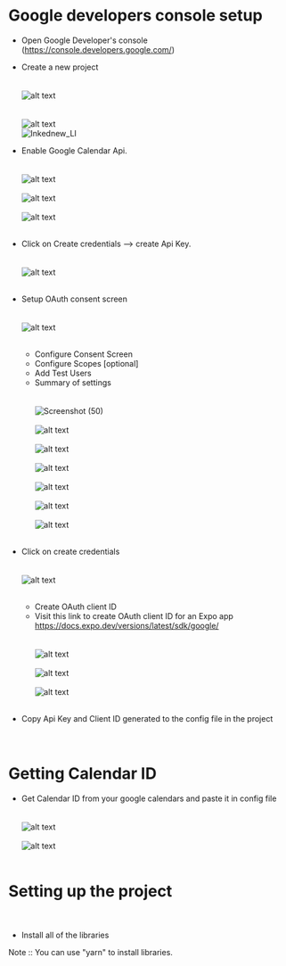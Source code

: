 
# Google developers console setup
* Open Google Developer's console (https://console.developers.google.com/) <br/>
* Create a new project <br/><br/><br/>
![alt text](https://user-images.githubusercontent.com/82023206/147849291-362031f2-badc-4b9e-81d9-b535bdd54d7e.jpg) <br/><br/><br/>
![alt text](https://user-images.githubusercontent.com/82023206/147849306-d889a321-38b8-4b57-a6bd-02f865e68e25.png) <br/>
![Inkednew_LI](https://user-images.githubusercontent.com/82023206/149915224-c3aad1f7-3809-451e-9045-cbde4fe6dde0.jpg)

* Enable Google Calendar Api. <br/><br/><br/>
![alt text](https://user-images.githubusercontent.com/82023206/147849319-36ca1afd-4cbf-4526-8876-623afd67dbf7.jpg)<br/><br/>
![alt text](https://user-images.githubusercontent.com/82023206/147849321-76a88269-aab1-43fc-82ee-1d4580d4de54.png)<br/><br/>
![alt text](https://user-images.githubusercontent.com/82023206/147849323-cfc5e260-7ba0-452a-ba96-c937a175e47b.png)<br/><br/>

* Click on Create credentials --> create Api Key.   <br/><br/><br/>
![alt text](https://user-images.githubusercontent.com/82023206/147850090-eb56e560-cac3-4ae3-9325-7de78ddaba69.jpg)<br/><br/>

* Setup OAuth consent screen <br/><br/><br/>
![alt text](https://user-images.githubusercontent.com/82023206/147850108-fe58463a-c993-417c-be17-457588b3614d.jpg)<br/><br/>
    - Configure Consent Screen <br/>
    - Configure Scopes [optional] <br/>
    - Add Test Users <br/>
    - Summary of settings <br/><br/><br/>
   ![Screenshot (50)](https://user-images.githubusercontent.com/82023206/147850129-8a6447a8-c9d6-4c24-8724-87a6c0184c4a.png)<br/><br/>
![alt text](https://user-images.githubusercontent.com/82023206/147850130-64c09c1d-71d5-4cd6-84a6-b1f07385d3e2.png)<br/><br/>
![alt text](https://user-images.githubusercontent.com/82023206/147850132-e4b830d1-f694-478c-9fed-bc8f3c16e809.png)<br/><br/>
![alt text](https://user-images.githubusercontent.com/82023206/147850133-1ec01b0e-3897-433d-9fea-e457a8af3d58.png)<br/><br/>
![alt text](https://user-images.githubusercontent.com/82023206/147850134-b6621dfc-1caa-42a7-a108-3cb9b1c334d0.png)<br/><br/>
![alt text](https://user-images.githubusercontent.com/82023206/147850135-f8b6eb1f-a03d-48f7-90de-5babaad4e99a.png)<br/><br/>
![alt text](https://user-images.githubusercontent.com/82023206/147850136-298db646-6b80-4583-ace4-f5316f802c8f.png)<br/><br/>

* Click on create credentials <br/><br/><br/>
![alt text](https://user-images.githubusercontent.com/82023206/147850146-a42e88de-789e-4141-9ecb-e92d9dbb3472.jpg)<br/><br/>

    - Create OAuth client ID <br/>
    - Visit this link to create OAuth client ID for an Expo app https://docs.expo.dev/versions/latest/sdk/google/ <br/><br/><br/>
![alt text](https://user-images.githubusercontent.com/82023206/147850154-379839d1-fcb3-4d84-aa37-73f6ec3f11e4.png)<br/><br/>
![alt text](https://user-images.githubusercontent.com/82023206/147850156-27d3db92-f602-4638-9146-cd57babcbbc1.png)<br/><br/>
![alt text](https://user-images.githubusercontent.com/82023206/147850157-4b9295f2-48d7-4094-b6f7-b953d528f2d6.png)<br/><br/>

* Copy Api Key and Client ID generated to the config file in the project <br/><br/><br/>

# Getting Calendar ID <br/>
* Get Calendar ID from your google calendars and paste it in config file <br/><br/><br/>
![alt text](https://user-images.githubusercontent.com/82023206/147850162-b2787ecd-ece2-4653-8479-aa1f1f2c96d8.png)<br/><br/>
![alt text](https://user-images.githubusercontent.com/82023206/147850163-57696386-7ee6-46f5-8318-642b7a266bd9.png)<br/><br/>


# Setting up the project<br/><br/>
* Install all of the libraries <br/>


Note :: You can use "yarn" to install libraries.


